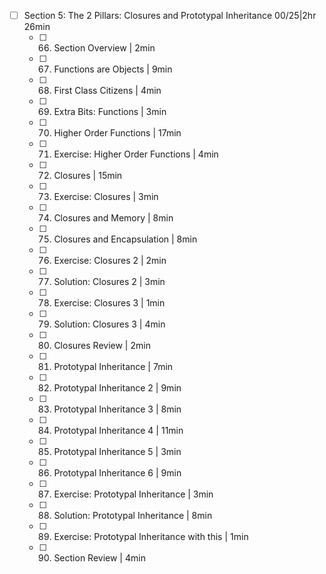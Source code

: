 - [ ] Section 5: The 2 Pillars: Closures and Prototypal Inheritance 00/25|2hr 26min
	- [ ] 66. Section Overview | 2min
	- [ ] 67. Functions are Objects | 9min
	- [ ] 68. First Class Citizens | 4min
	- [ ] 69. Extra Bits: Functions | 3min
	- [ ] 70. Higher Order Functions | 17min
	- [ ] 71. Exercise: Higher Order Functions | 4min
	- [ ] 72. Closures | 15min
	- [ ] 73. Exercise: Closures | 3min
	- [ ] 74. Closures and Memory | 8min
	- [ ] 75. Closures and Encapsulation | 8min
	- [ ] 76. Exercise: Closures 2 | 2min
	- [ ] 77. Solution: Closures 2 | 3min
	- [ ] 78. Exercise: Closures 3 | 1min
	- [ ] 79. Solution: Closures 3 | 4min
	- [ ] 80. Closures Review | 2min
	- [ ] 81. Prototypal Inheritance | 7min
	- [ ] 82. Prototypal Inheritance 2 | 9min
	- [ ] 83. Prototypal Inheritance 3 | 8min
	- [ ] 84. Prototypal Inheritance 4 | 11min
	- [ ] 85. Prototypal Inheritance 5 | 3min
	- [ ] 86. Prototypal Inheritance 6 | 9min
	- [ ] 87. Exercise: Prototypal Inheritance | 3min
	- [ ] 88. Solution: Prototypal Inheritance | 8min
	- [ ] 89. Exercise: Prototypal Inheritance with this | 1min
	- [ ] 90. Section Review | 4min
